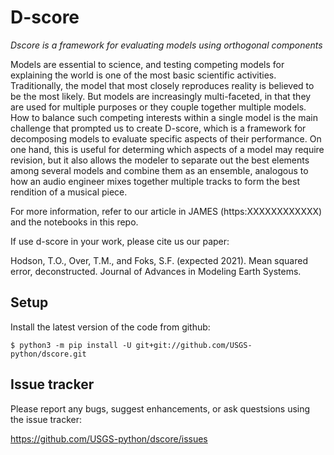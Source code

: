 D-score
=======
*Dscore is a framework for evaluating models using orthogonal components*

Models are essential to science, and testing competing models for explaining the world is one of the most basic scientific activities.
Traditionally, the model that most closely reproduces reality is believed to be the most likely.
But models are increasingly multi-faceted, in that they are used for multiple purposes or they couple together multiple models.
How to balance such competing interests within a single model is the main challenge that prompted us to create D-score,
which is a framework for decomposing models to evaluate specific aspects of their performance.
On one hand, this is useful for determing which aspects of a model may require revision,
but it also allows the modeler to separate out the best elements among several models and combine them as an ensemble,
analogous to how an audio engineer mixes together multiple tracks to form the best rendition of a musical piece.

For more information, refer to our article in JAMES (https:XXXXXXXXXXXX) and the notebooks in this repo.

If use d-score in your work, please cite us our paper:

Hodson, T.O., Over, T.M., and Foks, S.F. (expected 2021). Mean squared error, deconstructed.
Journal of Advances in Modeling Earth Systems.


Setup
-----
Install the latest version of the code from github:

    $ python3 -m pip install -U git+git://github.com/USGS-python/dscore.git
    
    
Issue tracker
-------------
Please report any bugs, suggest enhancements, or ask questsions using the issue
tracker:

  https://github.com/USGS-python/dscore/issues
